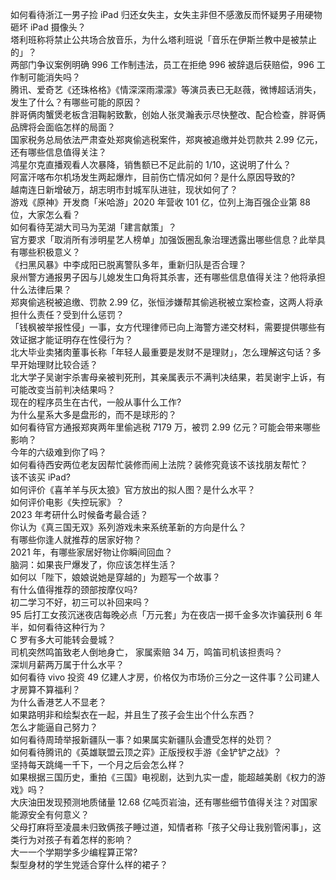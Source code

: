 如何看待浙江一男子捡 iPad 归还女失主，女失主非但不感激反而怀疑男子用硬物砸坏 iPad 摄像头？  
塔利班称将禁止公共场合放音乐，为什么塔利班说「音乐在伊斯兰教中是被禁止的」？  
两部门争议案例明确 996 工作制违法，员工在拒绝 996 被辞退后获赔偿，996 工作制可能消失吗？  
腾讯、爱奇艺《还珠格格》《情深深雨濛濛》等演员表已无赵薇，微博超话消失，发生了什么？有哪些可能的原因？  
胖哥俩肉蟹煲老板含泪鞠躬致歉，创始人张灵瀚表示尽快整改、配合检查，胖哥俩品牌将会面临怎样的局面？  
国家税务总局依法严肃查处郑爽偷逃税案件，郑爽被追缴并处罚款共 2.99 亿元，还有哪些信息值得关注？  
鸿星尔克直播观看人次暴降，销售额已不足此前的 1/10，这说明了什么？  
阿富汗喀布尔机场发生两起爆炸，目前伤亡情况如何？是什么原因导致的?  
越南连日新增破万，胡志明市封城军队进驻，现状如何了？  
游戏《原神》开发商「米哈游」2020 年营收 101 亿，位列上海百强企业第 88 位，大家怎么看？  
如何看待芜湖大司马为芜湖「建言献策」？  
官方要求「取消所有涉明星艺人榜单」加强饭圈乱象治理透露出哪些信息？此举具有哪些积极意义？  
《扫黑风暴》中李成阳已脱离警队多年，重新归队是否合理？  
泉州警方通报男子因与儿媳发生口角将其杀害，还有哪些信息值得关注？他将承担什么法律后果？  
郑爽偷逃税被追缴、罚款 2.99 亿，张恒涉嫌帮其偷逃税被立案检查，这两人将承担什么责任？受到什么惩罚？  
「钱枫被举报性侵」一事，女方代理律师已向上海警方递交材料，需要提供哪些有效证据才能证明存在性侵行为？  
北大毕业卖猪肉董事长称「年轻人最重要是发财不是理财」，怎么理解这句话？多早开始理财比较合适？  
北大学子吴谢宇杀害母亲被判死刑，其亲属表示不满判决结果，若吴谢宇上诉，有可能改变当前判决结果吗？  
现在的程序员生在古代，一般从事什么工作?  
为什么星系大多是盘形的，而不是球形的？  
如何看待官方通报郑爽两年里偷逃税 7179 万，被罚 2.99 亿元？可能会带来哪些影响？  
今年的六级难到你了吗？  
如何看待西安两位老友因帮忙装修而闹上法院？装修究竟该不该找朋友帮忙？  
该不该买 iPad?  
如何评价《喜羊羊与灰太狼》官方放出的拟人图？是什么水平？  
如何评价电影《失控玩家》？  
2023 年考研什么时候备考最合适？  
你认为《真三国无双》系列游戏未来系统革新的方向是什么？  
有哪些你逢人就推荐的居家好物？  
2021 年，有哪些家居好物让你瞬间回血？  
脑洞：如果丧尸爆发了，你应该怎样生活？  
如何以「陛下，娘娘说她是穿越的」为题写一个故事？  
有什么值得推荐的颈部按摩仪吗?  
初二学习不好，初三可以补回来吗？  
95 后打工女孩沉迷夜店每晚必点「万元套」为在夜店一掷千金多次诈骗获刑 6 年半，如何看待这种行为？  
C 罗有多大可能转会曼城？  
司机突然鸣笛致老人倒地身亡， 家属索赔 34 万，鸣笛司机该担责吗？  
深圳月薪两万属于什么水平？  
如何看待 vivo 投资 49 亿建人才房，价格仅为市场价三分之一这件事？公司建人才房算不算福利？  
为什么香港艺人不显老？  
如果路明非和绘梨衣在一起，并且生了孩子会生出个什么东西？  
怎么才能逼自己努力？  
如何看待周琦举报新疆队一事？如果属实新疆队会遭受怎样的处罚？  
如何看待腾讯的《英雄联盟云顶之弈》正版授权手游《金铲铲之战》？  
坚持每天跳绳一千下，一个月之后会怎么样？  
如果根据三国历史，重拍《三国》电视剧，达到九实一虚，能超越美剧《权力的游戏》吗？  
大庆油田发现预测地质储量 12.68 亿吨页岩油，还有哪些细节值得关注？对国家能源安全有何意义？  
父母打麻将至凌晨未归致俩孩子睡过道，知情者称「孩子父母让我别管闲事」，这类行为对孩子有着怎样的影响？  
大一一个学期学多少编程算正常?  
梨型身材的学生党适合穿什么样的裙子？  
